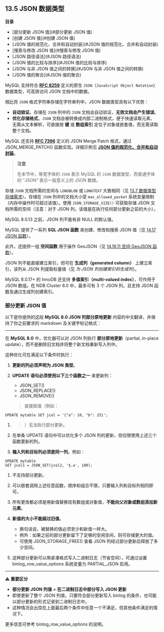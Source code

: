## 13.5 JSON 数据类型

**目录**

- [部分更新 JSON 值](#部分更新 JSON 值)
- [创建 JSON 值](#创建 JSON 值)
- [JSON 值的规范化、合并和自动封装](#JSON 值的规范化、合并和自动封装)
- [搜索与修改 JSON 值](#搜索与修改 JSON 值)
- [JSON 路径语法](#JSON 路径语法)
- [JSON 值的比较与排序](#JSON 值的比较与排序)
- [JSON 与非 JSON 值之间的转换](#JSON 与非 JSON 值之间的转换)
- [JSON 值的聚合](#JSON 值的聚合)

MySQL 支持符合 [**RFC 8259**](https://datatracker.ietf.org/doc/html/rfc8259) 定义的原生 `JSON`（`JavaScript Object Notation`）数据类型，可高效访问 JSON 文档中的数据。

相比将 `JSON` 格式字符串存储在字符串列中，JSON 数据类型具有以下优势：

- **自动验证**。存储在 `JSON` 列中的 `JSON` 文档会自动验证，**无效文档会产生错误**。
- **优化存储格式**。`JSON` 文档会被转换成内部二进制格式，便于快速读取元素，无需从文本解析，可直接按 **键** 或 **数组索引** 定位子对象或嵌套值，而无需读取整个文档。

MySQL 还支持 [**RFC 7396**](https://datatracker.ietf.org/doc/html/rfc7396) 定义的 JSON Merge Patch 格式，通过 JSON_MERGE_PATCH() 函数实现。详细示例见 [**JSON 值的规范化、合并和自动封装**](#json-值的规范化合并和自动封装)。

> **注意**
>
> 在本节中，等宽字体的 `JSON` 表示 MySQL 的 `JSON` 数据类型，而普通字体的 “JSON” 表示一般意义上的 JSON 数据。

存储 `JSON` 文档所需的空间与 `LONGBLOB` 或 `LONGTEXT` 大致相同（见 [13.7 数据类型存储需求](#137-数据类型存储需求)）。存储在 `JSON` 列中的文档大小受 `max_allowed_packet` 系统变量限制（内存中操作时可超过该值）。使用 `JSON_STORAGE_SIZE()` 可获取存储 JSON 文档所需的空间（注意：对于 JSON 列，该值是在执行任何部分更新之前的大小）。

MySQL 8.0.13 之前，JSON 列不能有非 NULL 的默认值。

MySQL 提供了一系列 **SQL JSON 函数** 来创建、修改和搜索 JSON 值（见 [14.17 JSON 函数](#1417-json-函数)）。

此外，还提供一组 **空间函数** 用于操作 GeoJSON（见 [14.16.11 空间 GeoJSON 函数](#141611-空间-geojson-函数)）。

JSON 列不能直接建立索引，但可在 **生成列（generated column）** 上建立索引，该列从 JSON 列提取标量值（见 *为 JSON 列创建索引的生成列*）。

MySQL 8.0.17+ 的 InnoDB 还支持 **多值索引（multi-valued index）**，可作用于 JSON 数组。在 NDB Cluster 8.0 中，最多可有 3 个 JSON 列，且支持 JSON 函数及通过生成列创建索引。

### 部分更新 JSON 值

以下是你提供的这段 **MySQL 8.0 JSON 列部分原地更新** 内容的中文翻译，并保持了你之前要求的 markdown 及关键字标记格式：



------



在 **MySQL 8.0** 中，优化器可以对 JSON 列执行 **部分原地更新**（partial, in-place update），而不是删除旧文档并将整个新文档重新写入列中。

这种优化可在满足以下条件时执行：



1. **更新的列必须声明为 JSON 类型**。

2. **UPDATE 语句必须使用以下三个函数之一** 来更新列：

   

   - JSON_SET()
   - JSON_REPLACE()
   - JSON_REMOVE()

   

   > 直接赋值（例如：



```
UPDATE mytable SET jcol = '{"a": 10, "b": 25}';
```



1. > ）无法执行部分更新。

2. 在单条 UPDATE 语句中可以优化多个 JSON 列的更新，但仅限使用上述三个函数更新的列。

3. **输入列和目标列必须是同一列**。例如：



```
UPDATE mytable 
SET jcol1 = JSON_SET(jcol2, '$.a', 100);
```



1. 不支持部分更新。

2. 可以嵌套调用上述任意函数，顺序和组合不限，只要输入列和目标列相同即可。

3. 所有更改都必须是用新值替换现有数组或对象值，**不能向父对象或数组添加新元素**。

4. **新值的大小不能超过旧值**。

   

   - 换句话说，被替换的值必须至少和新值一样大。
   - 例外：如果之前的部分更新留下了足够的空闲空间，则可存储更大的值。
   - 可使用 JSON_STORAGE_FREE() 查看 JSON 列经过部分更新后释放了多少空间。

   

5. 这种部分更新可以用紧凑格式写入二进制日志（节省空间），可通过设置 binlog_row_value_options 系统变量为 PARTIAL_JSON 启用。





------



⚠ **重要区分**



- **部分更新 JSON 列值** ≠ **在二进制日志中部分写入 JSON 更新**
- 即使更新了整个 JSON 列值，只要符合部分更新写入 binlog 的条件，也可能以部分更新的形式记录到二进制日志中。
- 这种情况会出现在上面最后两个条件中任意一个不满足，但其他条件满足的情况下。





更多信息可参考 binlog_row_value_options 的说明。